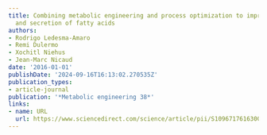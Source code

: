 ```yaml
---
title: Combining metabolic engineering and process optimization to improve production
  and secretion of fatty acids
authors:
- Rodrigo Ledesma-Amaro
- Remi Dulermo
- Xochitl Niehus
- Jean-Marc Nicaud
date: '2016-01-01'
publishDate: '2024-09-16T16:13:02.270535Z'
publication_types:
- article-journal
publication: '*Metabolic engineering 38*'
links:
- name: URL
  url: https://www.sciencedirect.com/science/article/pii/S1096717616300489
---
```

